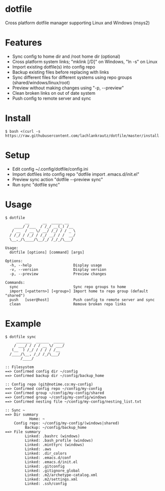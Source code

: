 # dotfile

Cross platform dotfile manager supporting Linux and Windows (msys2)

# Features
- Sync config to home dir and /root home dir (optional)
- Cross platform system links; "mklink [/D]" on Windows, "ln -s" on Linux
- Import existing dotfile(s) into config repo
- Backup existing files before replacing with links
- Sync different files for different systems using repo groups (shared/windows/linux/root)
- Preview without making changes using "-p, --preview"
- Clean broken links on out of date system
- Push config to remote server and sync

# Install
```
$ bash <(curl -s https://raw.githubusercontent.com/lachlankrautz/dotfile/master/install.sh)
```

# Setup
- Edit config ~/.config/dotfile/config.ini
- Import dotfiles into config repo "dotfile import .emacs.d/init.el"
- Preview sync action "dotfile --preview sync"
- Run sync "dotfile sync"

# Usage

```
$ dotfile
         __      __  _____ __
    ____/ /___  / /_/ __(_) /__
   / __  / __ \/ __/ /_/ / / _ \
  / /_/ / /_/ / /_/ __/ / /  __/
  \__,_/\____/\__/_/ /_/_/\___/

Usage:
  dotfile [options] [command] [args]

Options:
  -h, --help                   Display usage
  -v, --version                Display version
  -p, --preview                Preview changes

Commands:
  sync                         Sync repo groups to home
  import [<pattern>] [<group>] Import home to repo group (default "shared")
  push   [user@host]           Push config to remote server and sync
  clean                        Remove broken repo links

```

# Example

```
$ dotfile sync
     _______  ______  _____
    / ___/ / / / __ \/ ___/
   (__  ) /_/ / / / / /__
  /____/\__, /_/ /_/\___/
       /____/

:: Filesystem
==> Confirmed config dir ~/config
==> Confirmed backup dir ~/config/backup_home

:: Config repo (git@notime.co:my-config)
==> Confirmed config repo ~/config/my-config
==> Confirmed group ~/config/my-config/shared
==> Confirmed group ~/config/my-config/windows
==> Confirmed nesting file ~/config/my-config/nesting_list.txt

:: Sync ~
==> Dir summary
           Home: ~
    Config repo: ~/config/my-config/(windows|shared)
         Backup: ~/config/backup_home
==> File summary
         Linked: .bashrc (windows)
         Linked: .bash_profile (windows)
         Linked: .minttyrc (windows)
         Linked: .aws
         Linked: .dir_colors
         Linked: .emacs.d/conf
         Linked: .emacs.d/init.el
         Linked: .gitconfig
         Linked: .gitignore_global
         Linked: .m2/archetype-catalog.xml
         Linked: .m2/settings.xml
         Linked: .ssh/config

```
